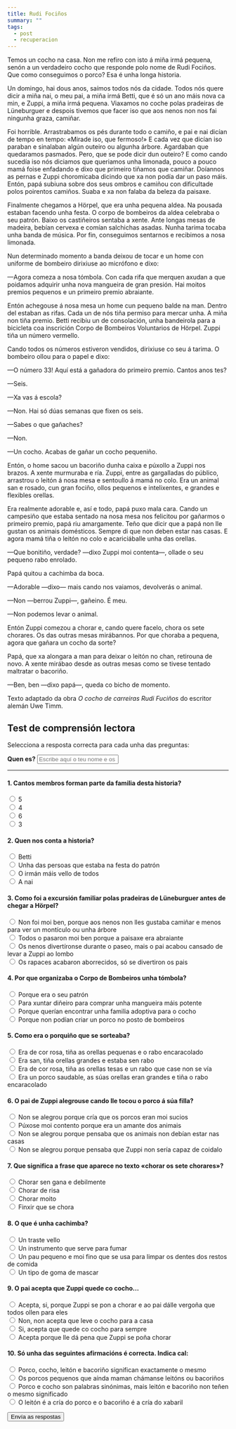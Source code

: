 ```yaml
---
title: Rudi Fociños
summary: ""
tags:
  - post
  - recuperacion
---
```

<article>

Temos un cocho na casa. Non me refiro con isto á miña irmá pequena, senón a un verdadeiro cocho que responde polo nome de Rudi Fociños. Que como conseguimos o porco? Esa é unha longa historia.

Un domingo, hai dous anos, saímos todos nós da cidade. Todos nós quere dicir a miña nai, o meu pai, a miña irmá Betti, que é só un ano máis nova ca min, e Zuppi, a miña irmá pequena. Viaxamos no coche polas pradeiras de Lüneburguer e despois tivemos que facer iso que aos nenos non nos fai ningunha graza, camiñar.

Foi horrible. Arrastrabamos os pés durante todo o camiño, e pai e nai dicían de tempo en tempo: «Mirade iso, que fermoso!» E cada vez que dicían iso paraban e sinalaban algún outeiro ou algunha árbore. Agardaban que quedaramos pasmados. Pero, que se pode dicir dun outeiro? E como cando sucedía iso nós diciamos que queriamos unha limonada, pouco a pouco mamá foise enfadando e dixo que primeiro tiñamos que camiñar. Doíannos as pernas e Zuppi choromicaba dicindo que xa non podía dar un paso máis. Entón, papá subiuna sobre dos seus ombros e camiñou con dificultade polos poirentos camiños. Suaba e xa non falaba da beleza da paisaxe.

Finalmente chegamos a Hörpel, que era unha pequena aldea. Na pousada estaban facendo unha festa. O corpo de bombeiros da aldea celebraba o seu patrón. Baixo os castiñeiros sentaba a xente. Ante longas mesas de madeira, bebían cervexa e comían salchichas asadas. Nunha tarima tocaba unha banda de música. Por fin, conseguimos sentarnos e recibimos a nosa limonada.

Nun determinado momento a banda deixou de tocar e un home con uniforme de bombeiro dirixiuse ao micrófono e dixo:

—Agora comeza a nosa tómbola. Con cada rifa que merquen axudan a que poidamos adquirir unha nova mangueira de gran presión. Hai moitos premios pequenos e un primeiro premio abraiante.

Entón achegouse á nosa mesa un home cun pequeno balde na man. Dentro del estaban as rifas. Cada un de nós tiña permiso para mercar unha. A miña non tiña premio. Betti recibiu un de consolación, unha bandeirola para a bicicleta coa inscrición Corpo de Bombeiros Voluntarios de Hörpel. Zuppi tiña un número vermello.

Cando todos os números estiveron vendidos, dirixiuse co seu á tarima. O bombeiro ollou para o papel e dixo:

—O número 33! Aquí está a gañadora do primeiro premio. Cantos anos tes?

—Seis.

—Xa vas á escola?

—Non. Hai só dúas semanas que fixen os seis.

—Sabes o que gañaches?

—Non.

—Un cocho. Acabas de gañar un cocho pequeniño.

Entón, o home sacou un bacoriño dunha caixa e púxollo a Zuppi nos brazos. A xente murmuraba e ría. Zuppi, entre as gargalladas do público, arrastrou o leitón á nosa mesa e sentoullo á mamá no colo. Era un animal san e rosado, cun gran fociño, ollos pequenos e intelixentes, e grandes e flexibles orellas.

Era realmente adorable e, así e todo, papá puxo mala cara. Cando un campesiño que estaba sentado na nosa mesa nos felicitou por gañarmos o primeiro premio, papá riu amargamente. Teño que dicir que a papá non lle gustan os animais domésticos. Sempre di que non deben estar nas casas. E agora mamá tiña o leitón no colo e acariciáballe unha das orellas.

—Que bonitiño, verdade? —dixo Zuppi moi contenta—, ollade o seu pequeno rabo enrolado.

Papá quitou a cachimba da boca.

—Adorable —dixo— mais cando nos vaiamos, devolverás o animal.

—Non —berrou Zuppi—, gañeino. É meu.

—Non podemos levar o animal.

Entón Zuppi comezou a chorar e, cando quere facelo, chora os sete chorares. Os das outras mesas mirábannos. Por que choraba a pequena, agora que gañara un cocho da sorte?

Papá, que xa alongara a man para deixar o leitón no chan, retirouna de novo. A xente mirábao desde as outras mesas como se tivese tentado maltratar o bacoriño.

—Ben, ben —dixo papá—, queda co bicho de momento.

<footer>

Texto adaptado da obra *O cocho de carreiras Rudi Fuciños* do escritor alemán Uwe Timm.

</footer>

</article>

## Test de comprensión lectora

Selecciona a resposta correcta para cada unha das preguntas:

<form name="rudi-focinhos" method="POST" netlify>
  <label for="name"><strong>Quen es?</strong></label>
  <input type="text" name="nome" placeholder="Escribe aquí o teu nome e os teus apelidos" required>

- - -

#### 1. Cantos membros forman parte da familia desta historia?

<label><input type="radio" name="1" value="a"> 5 </label> \
<label><input type="radio" name="1" value="b"> 4 </label> \
<label><input type="radio" name="1" value="c"> 6 </label> \
<label><input type="radio" name="1" value="d"> 3 </label>

#### 2. Quen nos conta a historia?

<label><input type="radio" name="2" value="a"> Betti </label>   \
<label><input type="radio" name="2" value="b"> Unha das persoas que estaba na festa do patrón </label>  \
<label><input type="radio" name="2" value="c"> O irmán máis vello de todos </label>   \
<label><input type="radio" name="2" value="d"> A nai </label>

#### 3. Como foi a excursión familiar polas pradeiras de Lüneburguer antes de chegar a Hörpel?

<label><input type="radio" name="3" value="a"> Non foi moi ben, porque aos nenos non lles gustaba camiñar e menos para ver un montículo ou unha árbore </label>   \
<label><input type="radio" name="3" value="b"> Todos o pasaron moi ben porque a paisaxe era abraiante </label>   \
<label><input type="radio" name="3" value="c"> Os nenos divertíronse durante o paseo, mais o pai acabou cansado de levar a Zuppi ao lombo </label>   \
<label><input type="radio" name="3" value="d"> Os rapaces acabaron aborrecidos, só se divertiron os pais </label>

#### 4. Por que organizaba o Corpo de Bombeiros unha tómbola?

<label><input type="radio" name="4" value="a"> Porque era o seu patrón </label>  \
<label><input type="radio" name="4" value="b"> Para xuntar diñeiro para comprar unha mangueira máis potente </label>   \
<label><input type="radio" name="4" value="c"> Porque querían encontrar unha familia adoptiva para o cocho </label>\
<label><input type="radio" name="4" value="d"> Porque non podían criar un porco no posto de bombeiros </label>

#### 5. Como era o porquiño que se sorteaba?

<label><input type="radio" name="5" value="a"> Era de cor rosa, tiña as orellas pequenas e o rabo encaracolado </label>   \
<label><input type="radio" name="5" value="b"> Era san, tiña orellas grandes e estaba sen rabo </label>\
<label><input type="radio" name="5" value="c"> Era de cor rosa, tiña as orellas tesas e un rabo que case non se vía </label>   \
<label><input type="radio" name="5" value="d"> Era un porco saudable, as súas orellas eran grandes e tiña o rabo encaracolado </label>

#### 6. O pai de Zuppi alegrouse cando lle tocou o porco á súa filla?

<label><input type="radio" name="6" value="a"> Non se alegrou porque cría que os porcos eran moi sucios </label>   \
<label><input type="radio" name="6" value="b"> Púxose moi contento porque era un amante dos animais </label>   \
<label><input type="radio" name="6" value="c"> Non se alegrou porque pensaba que os animais non debían estar nas casas </label>   \
<label><input type="radio" name="6" value="d"> Non se alegrou porque pensaba que Zuppi non sería capaz de coidalo </label>

#### 7. Que significa a frase que aparece no texto «chorar os sete chorares»?

<label><input type="radio" name="7" value="a"> Chorar sen gana e debilmente </label>   \
<label><input type="radio" name="7" value="b"> Chorar de risa </label>   \
<label><input type="radio" name="7" value="c"> Chorar moito </label>   \
<label><input type="radio" name="7" value="d"> Finxir que se chora </label>

#### 8. O que é unha cachimba?

<label><input type="radio" name="8" value="a"> Un traste vello </label>   \
<label><input type="radio" name="8" value="b"> Un instrumento que serve para fumar </label>   \
<label><input type="radio" name="8" value="c"> Un pau pequeno e moi fino que se usa para limpar os dentes dos restos de comida </label>   \
<label><input type="radio" name="8" value="d"> Un tipo de goma de mascar </label>

#### 9. O pai acepta que Zuppi quede co cocho...

<label><input type="radio" name="9" value="a"> Acepta, si, porque Zuppi se pon a chorar e ao pai dálle vergoña que todos ollen para eles </label>   \
<label><input type="radio" name="9" value="b"> Non, non acepta que leve o cocho para a casa </label>\
<label><input type="radio" name="9" value="c"> Si, acepta que quede co cocho para sempre </label>   \
<label><input type="radio" name="9" value="d"> Acepta porque lle dá pena que Zuppi se poña chorar </label>

#### 10. Só unha das seguintes afirmacións é correcta. Indica cal:

<label><input type="radio" name="10" value="a"> Porco, cocho, leitón e bacoriño significan exactamente o mesmo </label>   \
<label><input type="radio" name="10" value="b"> Os porcos pequenos que aínda maman chámanse leitóns ou bacoriños </label>   \
<label><input type="radio" name="10" value="c"> Porco e cocho son palabras sinónimas, mais leitón e bacoriño non teñen o  mesmo significado </label>\
<label><input type="radio" name="10" value="d"> O leitón é a cría do porco e o bacoriño é a cría do xabaril </label>

  <button type="submit" name="submit">Envía as respostas</button>

</form>